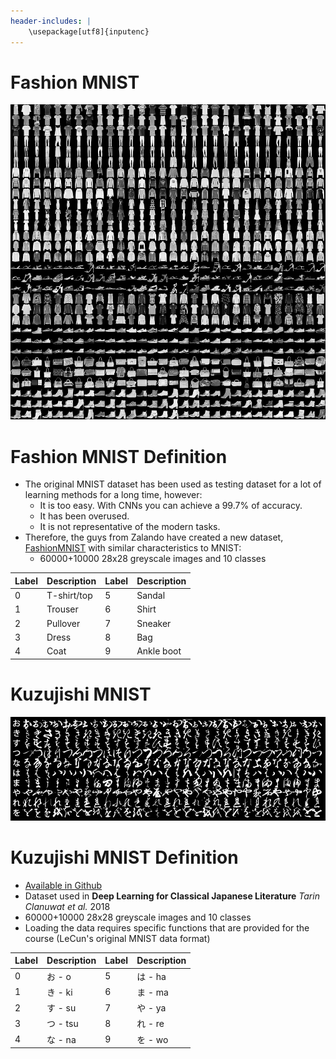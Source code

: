 ```yaml
---
header-includes: |
    \usepackage[utf8]{inputenc}
---
```


# Fashion MNIST

![Fashion MNIST image example](fashion-mnist-sprite.png)


# Fashion MNIST Definition

- The original MNIST dataset has been used as testing dataset for a lot of learning
    methods for a long time, however:
    + It is too easy. With CNNs you can achieve a 99.7% of accuracy.
    + It has been overused.
    + It is not representative of the modern tasks.
- Therefore, the guys from Zalando have created a new dataset, 
    [FashionMNIST](https://arxiv.org/abs/1708.07747) with similar 
    characteristics to MNIST:
    + 60000+10000 28x28 greyscale images and  10 classes 

| Label | Description | Label | Description |
|-------|-------------|-------|-------------|
| 0     | T-shirt/top | 5     | Sandal      |
| 1     | Trouser     | 6     | Shirt       |
| 2     | Pullover    | 7     | Sneaker     |
| 3     | Dress       | 8     | Bag         |
| 4     | Coat        | 9     | Ankle boot  |


# Kuzujishi MNIST 

![Kuzujishi MNIST image example](kuzumnist_examples.png)

# Kuzujishi MNIST Definition

+ [Available in Github](https://github.com/rois-codh/kmnist)
+ Dataset used in **Deep Learning for Classical Japanese Literature** _Tarin
  Clanuwat et al._ 2018
+ 60000+10000 28x28 greyscale images and 10 classes 
+ Loading the data requires specific functions that are provided for the course
  (LeCun's original MNIST data format)


| Label | Description | Label | Description |
|-------|-------------|-------|-------------|
| 0     | お - o      | 5     | は - ha     |
| 1     | き - ki     | 6     | ま - ma     |
| 2     | す - su     | 7     | や - ya     |
| 3     | つ - tsu    | 8     | れ - re     |
| 4     | な - na     | 9     | を - wo     |

